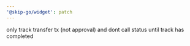 ```yaml
---
'@skip-go/widget': patch
---
```


only track transfer tx (not approval) and dont call status until track has completed
